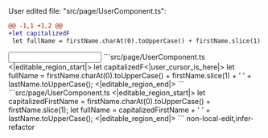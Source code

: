 <events>
User edited file: "src/page/UserComponent.ts":

```diff
@@ -1,1 +1,2 @@
+let capitalizedF
 let fullName = firstName.charAt(0).toUpperCase() + firstName.slice(1) + ' ' + lastName.toUpperCase();
```
</events>

<input>
```src/page/UserComponent.ts
<|editable_region_start|>
let capitalizedF<|user_cursor_is_here|>
let fullName = firstName.charAt(0).toUpperCase() + firstName.slice(1) + ' ' + lastName.toUpperCase();
<|editable_region_end|>
```
</input>

<output>
```src/page/UserComponent.ts
<|editable_region_start|>
let capitalizedFirstName = firstName.charAt(0).toUpperCase() + firstName.slice(1);
let fullName = capitalizedFirstName + ' ' + lastName.toUpperCase();
<|editable_region_end|>
```
</output>

<labels>
non-local-edit,infer-refactor
</labels>
